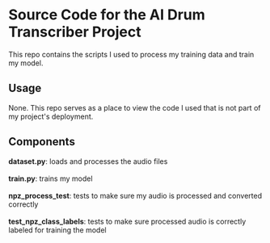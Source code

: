 # Source Code for the AI Drum Transcriber Project

This repo contains the scripts I used to process my training data and train my model.

## Usage

None. This repo serves as a place to view the code I used that is not part of my project's deployment.

## Components

**dataset.py**: loads and processes the audio files\
\
**train.py**: trains my model\
\
**npz_process_test**: tests to make sure my audio is processed and converted correctly\
\
**test_npz_class_labels**: tests to make sure processed audio is correctly labeled for training the model
